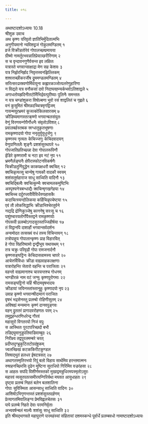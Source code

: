 ```yaml
---
title: ०१८

---
```

अथाष्टादशोऽध्यायः 10.18  
श्रीशुक उवाच  
अथ कृष्णः परिवृतो ज्ञातिभिर्मुदितात्मभिः  
अनुगीयमानो न्यविशद्व्रजं गोकुलमण्डितम् १  
व्रजे विक्रीडतोरेवं गोपालच्छद्ममायया  
ग्रीष्मो नामर्तुरभवन्नातिप्रेयाञ्छरीरिणाम् २  
स च वृन्दावनगुणैर्वसन्त इव लक्षितः  
यत्रास्ते भगवान्साक्षाद्रा मेण सह केशवः ३  
यत्र निर्झरनिर्ह्राद निवृत्तस्वनझिल्लिकम्  
शश्वत्तच्छीकरर्जीष द्रुममण्डलमण्डितम् ४  
सरित्सरःप्रस्रवणोर्मिवायुना कह्लारकञ्जोत्पलरेणुहारिणा  
न विद्यते यत्र वनौकसां दवो निदाघवह्न्यर्कभवोऽतिशाद्वले ५  
अगाधतोयह्रदिनीतटोर्मिभिर्द्रवत्पुरीष्याः पुलिनैः समन्ततः  
न यत्र चण्डांशुकरा विषोल्बणा भुवो रसं शाद्वलितं च गृह्णते ६  
वनं कुसुमितं श्रीमन्नदच्चित्रमृगद्विजम्  
गायन्मयूरभ्रमरं कूजत्कोकिलसारसम् ७  
क्रीडिष्यमाणस्तत्क्र्ष्णो भगवान्बलसंयुतः  
वेणुं विरणयन्गोपैर्गोधनैः संवृतोऽविशत् ८  
प्रवालबर्हस्तबक स्रग्धातुकृतभूषणाः  
रामकृष्णादयो गोपा ननृतुर्युयुधुर्जगुः ९  
कृष्णस्य नृत्यतः केचिज्जगुः केचिदवादयन्  
वेणुपाणितलैः शृङ्गैः प्रशशंसुरथापरे १०  
गोपजातिप्रतिच्छन्ना देवा गोपालरूपिणौ  
ईडिरे कृष्णरामौ च नटा इव नटं नृप ११  
भ्रमणैर्लङ्घनैः क्षेपैरास्फोटनविकर्षणैः  
चिक्रीडतुर्नियुद्धेन काकपक्षधरौ क्वचित् १२  
क्वचिन्नृत्यत्सु चान्येषु गायकौ वादकौ स्वयम्  
शशंसतुर्महाराज साधु साध्विति वादिनौ १३  
क्वचिद्बिल्वैः क्वचित्कुम्भैः क्वचामलकमुष्टिभिः  
अस्पृश्यनेत्रबन्धाद्यैः क्वचिन्मृगखगेहया १४  
क्वचिच्च दर्दुरप्लावैर्विविधैरुपहासकैः  
कदाचित्स्यन्दोलिकया कर्हिचिन्नृपचेष्टया १५  
एवं तौ लोकसिद्धाभिः क्रीडाभिश्चेरतुर्वने  
नद्यद्रि द्रोणिकुञ्जेषु काननेषु सरःसु च १६  
पशूंश्चारयतोर्गोपैस्तद्वने रामकृष्णयोः  
गोपरूपी प्रलम्बोऽगादसुरस्तज्जिहीर्षया १७  
तं विद्वानपि दाशार्हो भगवान्सर्वदर्शनः  
अन्वमोदत तत्सख्यं वधं तस्य विचिन्तयन् १८  
तत्रोपाहूय गोपालान्कृष्णः प्राह विहारवित्  
हे गोपा विहरिष्यामो द्वन्द्वीभूय यथायथम् १९  
तत्र चक्रुः परिवृढौ गोपा रामजनार्दनौ  
कृष्णसङ्घट्टिनः केचिदासन्रामस्य चापरे २०  
आचेरुर्विविधाः क्रीडा वाह्यवाहकलक्षणाः  
यत्रारोहन्ति जेतारो वहन्ति च पराजिताः २१  
वहन्तो वाह्यमानाश्च चारयन्तश्च गोधनम्  
भाण्डीरकं नाम वटं जग्मुः कृष्णपुरोगमाः २२  
रामसङ्घट्टिनो यर्हि श्रीदामवृषभादयः  
क्रीडायां जयिनस्तांस्तानूहुः कृष्णादयो नृप २३  
उवाह कृष्णो भगवान्श्रीदामानं पराजितः  
वृषभं भद्रसेनस्तु प्रलम्बो रोहिणीसुतम् २४  
अविषह्यं मन्यमानः कृष्णं दानवपुङ्गवः  
वहन् द्रुततरं प्रागादवरोहणतः परम् २५  
तमुद्वहन्धरणिधरेन्द्र गौरवं  
महासुरो विगतरयो निजं वपुः  
स आस्थितः पुरटपरिच्छदो बभौ  
तडिद्द्युमानुडुपतिवाडिवाम्बुदः २६  
निरीक्ष्य तद्वपुरलमम्बरे चरत्  
प्रदीप्तदृग्भ्रुकुटितटोग्रदंष्ट्रकम्  
ज्वलच्छिखं कटककिरीटकुण्डल  
त्विषाद्भुतं हलधर ईषदत्रसत् २७  
अथागतस्मृतिरभयो रिपुं बलो विहाय सार्थमिव हरन्तमात्मनः  
रुषाहनच्छिरसि दृढेन मुष्टिना सुराधिपो गिरिमिव वज्ररंहसा २८  
स आहतः सपदि विशीर्णमस्तको मुखाद्वमन्रुधिरमपस्मृतोऽसुरः  
महारवं व्यसुरपतत्समीरयन्गिरिर्यथा मघवत आयुधाहतः २९  
दृष्ट्वा प्रलम्बं निहतं बलेन बलशालिना  
गोपाः सुविस्मिता आसन्साधु साध्विति वादिनः ३०  
आशिषोऽभिगृणन्तस्तं प्रशशंसुस्तदर्हणम्  
प्रेत्यागतमिवालिङ्ग्य प्रेमविह्वलचेतसः ३१  
पापे प्रलम्बे निहते देवाः परमनिर्वृताः  
अभ्यवर्षन्बलं माल्यैः शशंसुः साधु साध्विति ३२  
इति श्रीमद्भागवते महापुराणे पारमहंस्यां संहितायां दशमस्कन्धे पूर्वार्धे प्रलम्बवधो नामाष्टादशोऽध्यायः